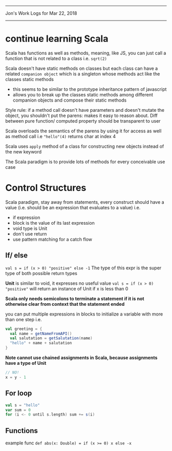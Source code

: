 *****************************************************************

Jon's Work Logs for Mar 22, 2018

*****************************************************************

# continue learning Scala

Scala has functions as well as methods, meaning, like JS, you can just call a function that is not related to a class
i.e.
`sqrt(2)`

Scala doesn't have static methods on classes but each class can have a related `companion object` which is a singleton whose methods act like the classes static methods
 - this seems to be similar to the prototype inheritance pattern of javascript
 - allows you to break up the classes static methods among different companion objects and compose their static methods

 Style rule: if a method call doesn't have parameters and doesn't mutate the object, you shouldn't put the parens: makes it easy to reason about.  Diff between pure function/ computed property should be transparent to user

 Scala overloads the semantics of the parens by using it for access as well as method call
 i.e
 `"hello"(4)` returns char at index 4

 Scala uses `apply` method of a class for constructing new objects instead of the new keyword

 The Scala paradigm is to provide lots of methods for every conceivable use case

# Control Structures

 Scala paradigm, stay away from statements, every construct should have a value (i.e. should be an expression that evaluates to a value)
 i.e. 
 * if expression
 * block is the value of its last expression
 * void type is Unit
 * don't use return
 * use pattern matching for a catch flow

## If/ else
`val s = if (x > 0) "positive" else -1`
The type of this expr is the super type of both possible return types

**Unit** is similar to void, it expresses no useful value
`val s = if (x > 0) "positive"` will return an instance of Unit if x is less than 0

**Scala only needs semicolons to terminate a statement if it is not otherwise clear from context that the statement ended**

you can put multiple expressions in blocks to initialize a variable with more than one step
i.e.
```scala
val greeting = {
  val name = getNameFromAPI()
  val salutation = getSalutation(name)
  "hello" + name + salutation
}
```

**Note cannot use chained assignments in Scala, because assignments have a type of Unit**
```scala
// NO!
x = y - 1
```

## For loop
```scala
val s = "hello"
var sum = 0
for (i <- 0 until s.length) sum += s(i)
```

## Functions

example func
`def abs(x: Double) = if (x >= 0) x else -x`